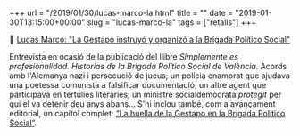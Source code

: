+++
url = "/2019/01/30/lucas-marco-la.html"
title = ""
date = "2019-01-30T13:15:00+00:00"
slug = "lucas-marco-la"
tags = ["retalls"]
+++

📎 [Lucas Marco: "La Gestapo instruyó y organizó a la Brigada Político Social"](https://www.eldiario.es/cv/desolvidador/Lucas-Gestapo-Brigada-Politico-Social_6_858524167.html)

Entrevista en ocasió de la publicació del llibre *Simplemente es profesionalidad. Historias de la Brigada Político Social de València*. Acords amb l'Alemanya nazi i persecució de jueus; un policia enamorat que ajudava una poetessa comunista a falsificar documentació; un altre agent que participava en tertúlies literàries; un ministre socialdemòcrata *protegit* per qui el va detenir deu anys abans… S'hi inclou també, com a avançament editorial, un capítol complet: [“La huella de la Gestapo en la Brigada Político Social”](https://www.eldiario.es/cv/eldiariocultura/huella-Gestapo-Brigada-Politico-Social_6_856074413.html).

